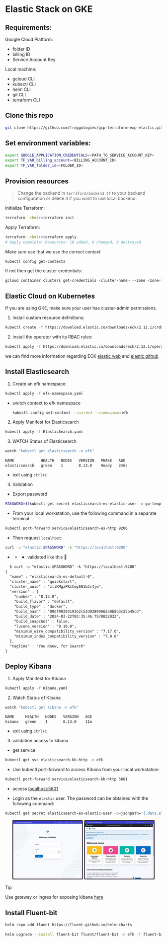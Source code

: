 # Elastic Stack on GKE

## Requirements:
Google Cloud Platform:
- folder ID
- billing ID
- Service Account Key

Local machine:
- gcloud CLI
- kubectl CLI
- helm CLI
- git CLI
- terraform CLI

## Clone this repo

```sh
git clone https://github.com/froggologies/gcp-terraform-exp-elastic.git && cd gcp-terraform-exp-elastic
```

## Set environment variables:

```sh
export GOOGLE_APPLICATION_CREDENTIALS=<PATH_TO_SERVICE_ACCOUNT_KEY>
export TF_VAR_billing_account=<BILLING_ACCOUNT_ID>
export TF_VAR_folder_id=<FOLDER_ID>
```

## Provision resources

> Change the backend in `terraform/backend.tf` to your backend configuration or delete it if you want to use local backend.

Initialize Terraform:
```sh
terraform -chdir=terraform init
```

Apply Terraform:
```sh
terraform -chdir=terraform apply
# Apply complete! Resources: 18 added, 0 changed, 0 destroyed.
```

Make sure use that we use the correct context
```sh
kubectl config get-contexts
```

If not then get the cluster credentials:
```sh
gcloud container clusters get-credentials <cluster-name> --zone <zone-location> --project <project-id>
```




## Elastic Cloud on Kubernetes

If you are using GKE, make sure your user has cluster-admin permissions.

1. Install custom resource definitions:
```sh
kubectl create -f https://download.elastic.co/downloads/eck/2.12.1/crds.yaml
```

2. Install the operator with its RBAC rules:
```sh
kubectl apply -f https://download.elastic.co/downloads/eck/2.12.1/operator.yaml
```
we can find more information regarding ECK [elastic web](https://www.elastic.co/guide/en/cloud-on-k8s/master/k8s-deploy-eck.html) and [elastic github](https://github.com/elastic/cloud-on-k8s/tree/main)



## Install Elasticsearch

1. Create an efk namespace:
```sh
kubectl apply -f efk-namespace.yaml
```
- switch context to efk namespace
  ```sh
  kubectl config set-context --current --namespace=efk
  ```
2. Apply Manifest for Elasticsearch
```sh
kubectl apply -f ElasticSearch.yaml
```

3. WATCH Status of Elasticsearch
```sh
watch "kubectl get elasticsearch -n efk"
```

```
NAME            HEALTH   NODES   VERSION   PHASE   AGE
elasticsearch   green    1       8.13.0    Ready   2m6s
```
- exit using `ctrl+c`

4. Validation 
- Export password
```sh
PASSWORD=$(kubectl get secret elasticsearch-es-elastic-user -o go-template='{{.data.elastic | base64decode}}')
``` 
- From your local workstation, use the following command in a separate terminal
```sh
kubectl port-forward service/elasticsearch-es-http 9200
```

- Then request `localhost`:
```sh
curl -u "elastic:$PASSWORD" -k "https://localhost:9200"
```
- - - validated like this :tada:
```
  $ curl -u "elastic:$PASSWORD" -k "https://localhost:9200"
{
  "name" : "elasticsearch-es-default-0",
  "cluster_name" : "quickstart",
  "cluster_uuid" : "zliKMgaPRzCmy6N1bJc4jw",
  "version" : {
    "number" : "8.13.0",
    "build_flavor" : "default",
    "build_type" : "docker",
    "build_hash" : "09df99393193b2c53d92899662a8b8b3c55b45cd",
    "build_date" : "2024-03-22T03:35:46.757803203Z",
    "build_snapshot" : false,
    "lucene_version" : "9.10.0",
    "minimum_wire_compatibility_version" : "7.17.0",
    "minimum_index_compatibility_version" : "7.0.0"
  },
  "tagline" : "You Know, for Search"
}
```

## Deploy Kibana

1. Apply Manifest for Kibana
```sh
kubectl apply -f Kibana.yaml
```
2. Watch Status of Kibana
```sh
watch "kubectl get kibana -n efk"
```
```
NAME     HEALTH   NODES   VERSION   AGE
kibana   green    1       8.13.0    11m
```
- exit using `ctrl+c`
3. validation access to kibana 
- get service
```sh
kubectl get svc elasticsearch-kb-http -n efk
```

- Use kubectl port-forward to access Kibana from your local workstation:
```sh
kubectl port-forward service/elasticsearch-kb-http 5601
```
- access
[localhost:5601](http://localhost:5601/)

- Login as the `elastic` user. The password can be obtained with the following command:
```sh
kubectl get secret elasticsearch-es-elastic-user -o=jsonpath='{.data.elastic}' | base64 --decode; echo
```


<!-- ![login](./img/SCR-20240320-kzvb.png)
![home](./img/SCR-20240320-ldgy.png) -->

<div align="center">
  <img src="img/SCR-20240320-kzvb.png" alt="login" width="45%">
  <img src="img/SCR-20240320-ldgy.png" alt="home" width="45%" >
</div>


> [!TIP]
> Use gateway or ingres for exposing kibana [here](https://github.com/elastic/cloud-on-k8s/tree/2.12/config/recipes/istio-gateway)


## Install Fluent-bit

```sh
helm repo add fluent https://fluent.github.io/helm-charts
```
```sh
helm upgrade --install fluent-bit fluent/fluent-bit -n efk -f fluent-bit-values.yaml
```
